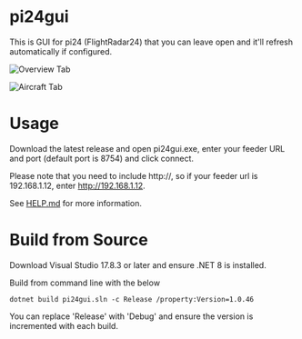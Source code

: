 # pi24gui
This is GUI for pi24 (FlightRadar24) that you can leave open and it'll refresh automatically if configured.

![Overview Tab](https://github.com/Laim/pi24gui/assets/14845036/da1ae3c7-2534-4937-8a08-422a5e4ca1dd)

![Aircraft Tab](https://github.com/Laim/pi24gui/assets/14845036/8bd82c67-cbc1-4c40-aa19-61c3e546a69d)

# Usage
Download the latest release and open pi24gui.exe, enter your feeder URL and port (default port is 8754) and click connect.

Please note that you need to include http://, so if your feeder url is 192.168.1.12, enter http://192.168.1.12.

See [HELP.md](HELP.md) for more information.

# Build from Source
Download Visual Studio 17.8.3 or later and ensure .NET 8 is installed. 

Build from command line with the below

`dotnet build pi24gui.sln -c Release /property:Version=1.0.46`

You can replace 'Release' with 'Debug' and ensure the version is incremented with each build.